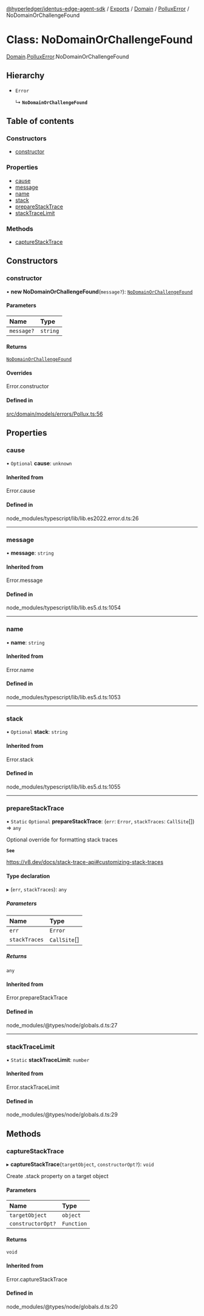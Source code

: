 [@hyperledger/identus-edge-agent-sdk](../README.md) / [Exports](../modules.md) / [Domain](../modules/Domain.md) / [PolluxError](../modules/Domain.PolluxError.md) / NoDomainOrChallengeFound

# Class: NoDomainOrChallengeFound

[Domain](../modules/Domain.md).[PolluxError](../modules/Domain.PolluxError.md).NoDomainOrChallengeFound

## Hierarchy

- `Error`

  ↳ **`NoDomainOrChallengeFound`**

## Table of contents

### Constructors

- [constructor](Domain.PolluxError.NoDomainOrChallengeFound.md#constructor)

### Properties

- [cause](Domain.PolluxError.NoDomainOrChallengeFound.md#cause)
- [message](Domain.PolluxError.NoDomainOrChallengeFound.md#message)
- [name](Domain.PolluxError.NoDomainOrChallengeFound.md#name)
- [stack](Domain.PolluxError.NoDomainOrChallengeFound.md#stack)
- [prepareStackTrace](Domain.PolluxError.NoDomainOrChallengeFound.md#preparestacktrace)
- [stackTraceLimit](Domain.PolluxError.NoDomainOrChallengeFound.md#stacktracelimit)

### Methods

- [captureStackTrace](Domain.PolluxError.NoDomainOrChallengeFound.md#capturestacktrace)

## Constructors

### constructor

• **new NoDomainOrChallengeFound**(`message?`): [`NoDomainOrChallengeFound`](Domain.PolluxError.NoDomainOrChallengeFound.md)

#### Parameters

| Name | Type |
| :------ | :------ |
| `message?` | `string` |

#### Returns

[`NoDomainOrChallengeFound`](Domain.PolluxError.NoDomainOrChallengeFound.md)

#### Overrides

Error.constructor

#### Defined in

[src/domain/models/errors/Pollux.ts:56](https://github.com/hyperledger/identus-edge-agent-sdk-ts/blob/7eadfa3c5dda4c81079844b2a47014b3c9b03dac/src/domain/models/errors/Pollux.ts#L56)

## Properties

### cause

• `Optional` **cause**: `unknown`

#### Inherited from

Error.cause

#### Defined in

node_modules/typescript/lib/lib.es2022.error.d.ts:26

___

### message

• **message**: `string`

#### Inherited from

Error.message

#### Defined in

node_modules/typescript/lib/lib.es5.d.ts:1054

___

### name

• **name**: `string`

#### Inherited from

Error.name

#### Defined in

node_modules/typescript/lib/lib.es5.d.ts:1053

___

### stack

• `Optional` **stack**: `string`

#### Inherited from

Error.stack

#### Defined in

node_modules/typescript/lib/lib.es5.d.ts:1055

___

### prepareStackTrace

▪ `Static` `Optional` **prepareStackTrace**: (`err`: `Error`, `stackTraces`: `CallSite`[]) => `any`

Optional override for formatting stack traces

**`See`**

https://v8.dev/docs/stack-trace-api#customizing-stack-traces

#### Type declaration

▸ (`err`, `stackTraces`): `any`

##### Parameters

| Name | Type |
| :------ | :------ |
| `err` | `Error` |
| `stackTraces` | `CallSite`[] |

##### Returns

`any`

#### Inherited from

Error.prepareStackTrace

#### Defined in

node_modules/@types/node/globals.d.ts:27

___

### stackTraceLimit

▪ `Static` **stackTraceLimit**: `number`

#### Inherited from

Error.stackTraceLimit

#### Defined in

node_modules/@types/node/globals.d.ts:29

## Methods

### captureStackTrace

▸ **captureStackTrace**(`targetObject`, `constructorOpt?`): `void`

Create .stack property on a target object

#### Parameters

| Name | Type |
| :------ | :------ |
| `targetObject` | `object` |
| `constructorOpt?` | `Function` |

#### Returns

`void`

#### Inherited from

Error.captureStackTrace

#### Defined in

node_modules/@types/node/globals.d.ts:20
